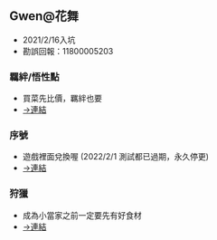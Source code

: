 ## Gwen@花舞 
* 2021/2/16入坑
* 勘誤回報：11800005203

### 羈絆/悟性點

* 買菜先比價，羈絆也要
* [->連結](https://gwen118.github.io/Gwen/ca.html)

### 序號

* 遊戲裡面兌換喔 (2022/2/1 測試都已過期，永久停更)
* [->連結](https://github.com/molinehuang/gwen/blob/ca5588ad1200c77eed8cbe7d2a8e597caba39c31/%E5%BA%8F%E8%99%9F.md)

### 狩獵

* 成為小當家之前一定要先有好食材
* [->連結](https://github.com/molinehuang/gwen/blob/0a31110ddd073e0afeb393f70b4afbed3039e19d/%E7%8B%A9%E7%8D%B5.md)

